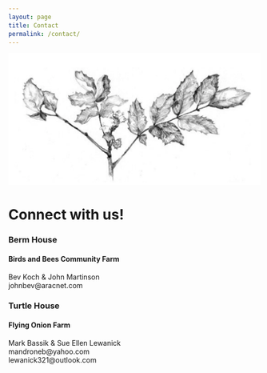 ```yaml
---
layout: page
title: Contact
permalink: /contact/
---
```


<img src="/assets/img/branch.png" class="logo"/>

<h1 class="page-heading">Connect with us!</h1>

<div class="row">
  <div class="half-l">
    <h3>Berm House </h3>
    <h4>Birds and Bees Community Farm</h4>
    Bev Koch &amp; John Martinson<br>    
    johnbev@aracnet.com<br>    
  </div>
  <div class="half-r">
    <h3>Turtle House </h3>
    <h4>Flying Onion Farm</h4>
    Mark Bassik &amp; Sue Ellen Lewanick<br>
    mandroneb@yahoo.com<br>
    lewanick321@outlook.com<br>    
  </div>
</div>

